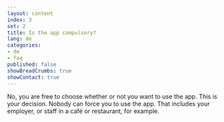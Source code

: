 ```yaml
---
layout: content
index: 3
set: 2
title: Is the app compulsory?
lang: de
categories:
- de
- faq
published: false
showBreadCrumbs: true
showContact: true
---
```


No, you are free to choose whether or not you want to use the app. This is your decision. Nobody can force you to use the app. That includes your employer, or staff in a café or restaurant, for example.
